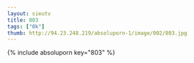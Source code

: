 ```yaml
--- 
layout: sieutv
title: 803
tags: ["0k"]
thumb: http://94.23.248.219/absoluporn-1/image/002/803.jpg
---
```

{% include absoluporn key="803" %} 
